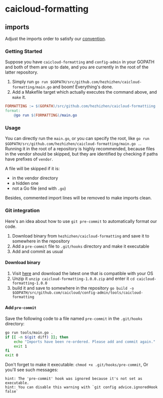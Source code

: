# caicloud-formatting

## imports

Adjust the imports order to satisfy our [convention](https://github.com/caicloud/engineering/blob/master/guidelines/golang.md#order).

### Getting Started

Suppose you have `caicloud-formatting` and `config-admin` in your GOPATH and both of them are up to date, and you are currently in the root of the latter repository.

1. Simply run `go run $GOPATH/src/github.com/hezhizhen/caicloud-formatting/main.go` and boom! Everything's done.
2. Add a Makefile target which actually executes the command above, and `make` it.

```makefile
FORMATTING := $(GOPATH)/src/github.com/hezhizhen/caicloud-formattiing
format:
    @go run $(FORMATTING)/main.go
```

### Usage

You can directly run the `main.go`, or you can specify the root, like `go run $GOPATH/src/github.com/hezhizhen/caicloud-formatting/main.go .`. Running it in the root of a repository is highly recommended, because files in the vendor should be skipped, but they are identified by checking if paths have prefixes of `vendor`.

A file will be skipped if it is:

* in the vendor directory
* a hidden one
* not a Go file (end with `.go`)

Besides, commented import lines will be removed to make imports clean.

### Git integration

Here's an idea about how to use `git pre-commit` to automatically format our code.

1. Download binary from `hezhizhen/caicloud-formatting` and save it to somewhere in the repository
2. Add a `pre-commit` file to `.git/hooks` directory and make it executable
3. Add and commit as usual

#### Download binary

1. Visit [here](https://github.com/hezhizhen/caicloud-formatting/releases) and download the latest one that is compatible with your OS
2. Unzip it `unzip caicloud-formatting-1.0.0.zip` and enter it `cd caicloud-formatting-1.0.0`
3. build it and save to somewhere in the repository `go build -o $GOPATH/src/github.com/caicloud/config-admin/tools/caicloud-formatting`

#### Add `pre-commit`

Save the following code to a file named `pre-commit` in the `.git/hooks` directory:

```sh
go run tools/main.go .
if [[ -n $(git diff) ]]; then
    echo "Imports have been re-ordered. Please add and commit again."
    exit 1
fi
exit 0
```

Don't forget to make it executable: `chmod +x .git/hooks/pre-commit`, Or you'll see such messages:

```text
hint: The 'pre-commit' hook was ignored because it's not set as executable.
hint: You can disable this warning with `git config advice.ignoredHook false`
```
